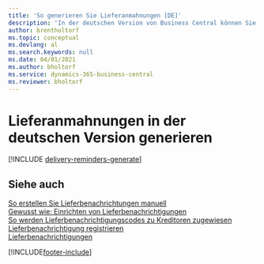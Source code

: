```yaml
---
title: 'So generieren Sie Lieferanmahnungen [DE]'
description: 'In der deutschen Version von Business Central können Sie Lieferanmahnungen erstellen, wenn eine Bestellung nicht wie erwartet geliefert wurde.'
author: brentholtorf
ms.topic: conceptual
ms.devlang: al
ms.search.keywords: null
ms.date: 04/01/2021
ms.author: bholtorf
ms.service: dynamics-365-business-central
ms.reviewer: bholtorf
---
```

# Lieferanmahnungen in der deutschen Version generieren

[!INCLUDE [delivery-reminders-generate](../includes/ATCHDE/delivery-reminders-generate.md)]

## Siehe auch

[So erstellen Sie Lieferbenachrichtungen manuell](how-to-create-delivery-reminders-manually.md)  
[Gewusst wie: Einrichten von Lieferbenachrichtigungen](how-to-set-up-delivery-reminders.md)  
[So werden Lieferbenachrichtigungscodes zu Kreditoren zugewiesen](how-to-assign-delivery-reminder-codes-to-vendors.md)  
[Lieferbenachrichtigung registrieren](how-to-issue-delivery-reminders.md)  
[Lieferbenachrichtigungen](delivery-reminders.md)  


[!INCLUDE[footer-include](../../includes/footer-banner.md)]